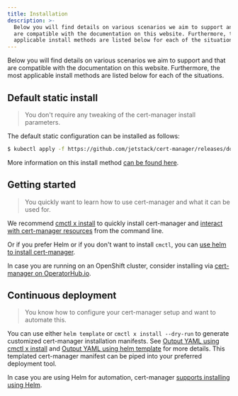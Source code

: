 ```yaml
---
title: Installation
description: >-
  Below you will find details on various scenarios we aim to support and that
  are compatible with the documentation on this website. Furthermore, the most
  applicable install methods are listed below for each of the situations.
---
```


Below you will find details on various scenarios we aim to support and that are
compatible with the documentation on this website. Furthermore, the most
applicable install methods are listed below for each of the situations.

## Default static install

> You don't require any tweaking of the cert-manager install parameters.

The default static configuration can be installed as follows:

```bash
$ kubectl apply -f https://github.com/jetstack/cert-manager/releases/download/v1.6.1/cert-manager.yaml
```

More information on this install method [can be found here](./kubectl.md).

## Getting started

> You quickly want to learn how to use cert-manager and what it can be used for.

We recommend [cmctl x install](./cmctl.md) to quickly install cert-manager and
[interact with cert-manager resources](../usage/cmctl.md) from the command line.

Or if you prefer Helm or if you don't want to install `cmctl`, you can
[use helm to install cert-manager](./helm.md).

In case you are running on an OpenShift cluster, consider installing via
[cert-manager on OperatorHub.io](./operator-lifecycle-manager.md).

## Continuous deployment

> You know how to configure your cert-manager setup and want to automate this.

You can use either `helm template` or `cmctl x install --dry-run` to generate
customized cert-manager installation manifests. See
[Output YAML using cmctl x install](./cmctl.md#output-yaml) and
[Output YAML using helm template](./helm.md#output-yaml) for more details. This
templated cert-manager manifest can be piped into your preferred deployment
tool.

In case you are using Helm for automation, cert-manager
[supports installing using Helm](./helm.md).
